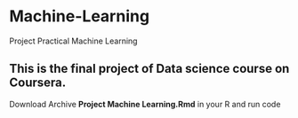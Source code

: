 # Machine-Learning
Project Practical Machine Learning

## This is the final project of Data science course on Coursera.
Download Archive **Project Machine Learning.Rmd** in your R and run code
